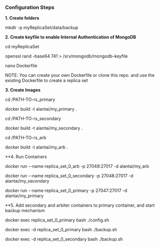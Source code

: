 ### Configuration Steps

**1. Create folders**

mkdir -p myReplicaSet/data/backup

**2. Create keyfile to enable Internal Authentication of MongoDB**

cd myReplicaSet

openssl rand -base64 741 > /srv/mongodb/mongodb-keyfile

nano Dockerfile

NOTE: You can create your own Dockerfile or clone this repo. and use the existing Dockerfile to create a replica set

**3. Create Images**

cd /PATH-TO-rs_primary

docker build -t alantai/my_primary .

cd /PATH-TO-rs_secondary

docker build -t alantai/my_secondary .

cd /PATH-TO-rs_arb

docker build -t alantai/my_arb .

**4. Run Containers

docker run --name replica_set_0_arb -p 27049:27017 -d alantai/my_arb

docker run --name replica_set_0_secondary -p 27048:27017 -d alantai/my_secondary

docker run --name replica_set_0_primary -p 27047:27017 -d alantai/my_primary

**5. Add secondary and arbiter containers to primary container, and start backup mechanism

docker exec replica_set_0_primary bash ./config.sh

docker exec -d replica_set_0_primary bash ./backup.sh

docker exec -d replica_set_0_secondary bash ./backup.sh
